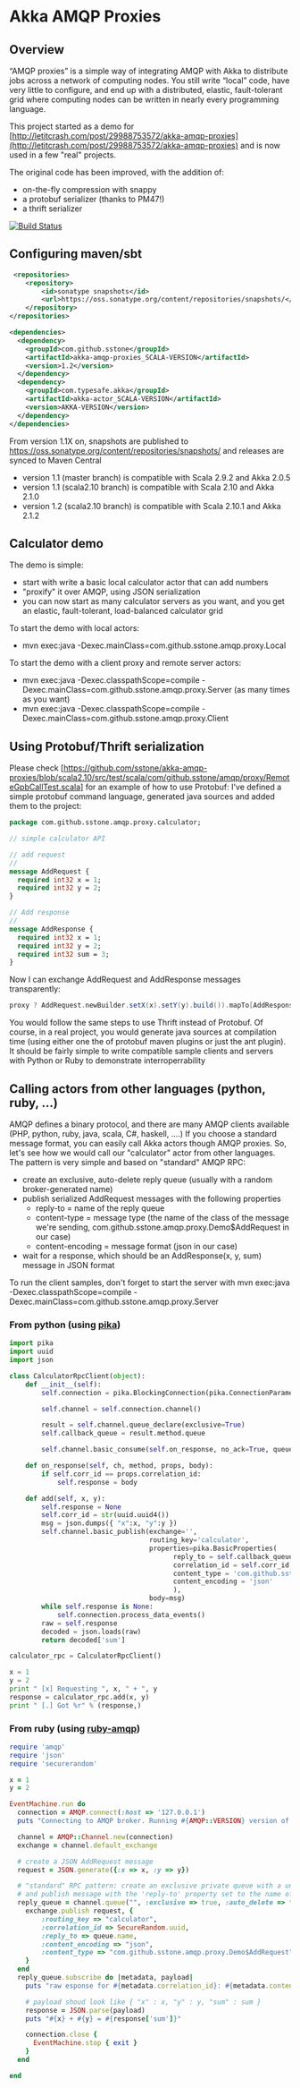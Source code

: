 # Akka AMQP Proxies

## Overview

“AMQP proxies” is a simple way of integrating AMQP with Akka to distribute jobs across a network of computing nodes.
You still write “local” code, have very little to configure, and end up with a distributed, elastic,
fault-tolerant grid where computing nodes can be written in nearly every programming language.

This project started as a demo for [http://letitcrash.com/post/29988753572/akka-amqp-proxies](http://letitcrash.com/post/29988753572/akka-amqp-proxies) and
is now used in a few "real" projects.

The original code has been improved, with the addition of:
* on-the-fly compression with snappy
* a protobuf serializer (thanks to PM47!)
* a thrift serializer

[![Build Status](https://travis-ci.org/sstone/akka-amqp-proxies.png)](https://travis-ci.org/sstone/akka-amqp-proxies)

## Configuring maven/sbt

```xml
 <repositories>
    <repository>
        <id>sonatype snapshots</id>
        <url>https://oss.sonatype.org/content/repositories/snapshots/</url>
    </repository>
</repositories>

<dependencies>
  <dependency>
    <groupId>com.github.sstone</groupId>
    <artifactId>akka-amqp-proxies_SCALA-VERSION</artifactId>
    <version>1.2</version>
  </dependency>
  <dependency>
    <groupId>com.typesafe.akka</groupId>
    <artifactId>akka-actor_SCALA-VERSION</artifactId>
    <version>AKKA-VERSION</version>
  </dependency>
</dependencies>
```

From version 1.1X on, snapshots are published to https://oss.sonatype.org/content/repositories/snapshots/ and releases
are synced to Maven Central

* version 1.1 (master branch) is compatible with Scala 2.9.2 and Akka 2.0.5
* version 1.1 (scala2.10 branch) is compatible with Scala 2.10 and Akka 2.1.0
* version 1.2 (scala2.10 branch) is compatible with Scala 2.10.1 and Akka 2.1.2

## Calculator demo

The demo is simple:

* start with write a basic local calculator actor that can add numbers
* "proxify" it over AMQP, using JSON serialization
* you can now start as many calculator servers as you want, and you get an elastic, fault-tolerant, load-balanced calculator grid

To start the demo with local actors:

* mvn exec:java -Dexec.mainClass=com.github.sstone.amqp.proxy.Local

To start the demo with a client proxy and remote server actors:

* mvn exec:java -Dexec.classpathScope=compile -Dexec.mainClass=com.github.sstone.amqp.proxy.Server (as many times as you want)
* mvn exec:java -Dexec.classpathScope=compile -Dexec.mainClass=com.github.sstone.amqp.proxy.Client

## Using Protobuf/Thrift serialization

Please check [https://github.com/sstone/akka-amqp-proxies/blob/scala2.10/src/test/scala/com/github.sstone/amqp/proxy/RemoteGpbCallTest.scala] for an example
of how to use Protobuf: I've defined a simple protobuf command language, generated java sources and added them to the project:

``` protobuf
package com.github.sstone.amqp.proxy.calculator;

// simple calculator API

// add request
//
message AddRequest {
  required int32 x = 1;
  required int32 y = 2;
}

// Add response
//
message AddResponse {
  required int32 x = 1;
  required int32 y = 2;
  required int32 sum = 3;
}
```

Now I can exchange AddRequest and AddResponse messages transparently:

```scala
proxy ? AddRequest.newBuilder.setX(x).setY(y).build()).mapTo[AddResponse]
```

You would follow the same steps to use Thrift instead of Protobuf.
Of course, in a real project, you would generate java sources at compilation time (using either one the of protobuf maven plugins or just the ant plugin).
It should be fairly simple to write compatible sample clients and servers with Python or Ruby to demonstrate interroperrability

## Calling actors from other languages (python, ruby, ...)

AMQP defines a binary protocol, and there are many AMQP clients available (PHP, python, ruby, java, scala, C#, haskell, ....)
If you choose a standard message format, you can easily call Akka actors though AMQP proxies. 
So, let's see how we would call our "calculator" actor from other languages. The pattern is very simple and based on "standard" AMQP RPC:
* create an exclusive, auto-delete reply queue (usually with a random broker-generated name)
* publish serialized AddRequest messages with the following properties
	* reply-to = name of the reply queue
	* content-type = message type (the name of the class of the message we're sending, com.github.sstone.amqp.proxy.Demo$AddRequest in our case)
	* content-encoding = message format (json in our case)
* wait for a response, which should be an AddResponse(x, y, sum) message in JSON format

To run the client samples, don't forget to start the server with mvn exec:java -Dexec.classpathScope=compile -Dexec.mainClass=com.github.sstone.amqp.proxy.Server

### From python (using [pika](https://github.com/pika/pika))

```python
import pika
import uuid
import json

class CalculatorRpcClient(object):
    def __init__(self):
        self.connection = pika.BlockingConnection(pika.ConnectionParameters(host='localhost'))

        self.channel = self.connection.channel()

        result = self.channel.queue_declare(exclusive=True)
        self.callback_queue = result.method.queue

        self.channel.basic_consume(self.on_response, no_ack=True, queue=self.callback_queue)

    def on_response(self, ch, method, props, body):
        if self.corr_id == props.correlation_id:
            self.response = body

    def add(self, x, y):
        self.response = None
        self.corr_id = str(uuid.uuid4())
        msg = json.dumps({ "x":x, "y":y })
        self.channel.basic_publish(exchange='',
                                   routing_key='calculator',
                                   properties=pika.BasicProperties(
                                         reply_to = self.callback_queue,
                                         correlation_id = self.corr_id,
										 content_type = 'com.github.sstone.amqp.proxy.Demo$AddRequest',
										 content_encoding = 'json'
                                         ),
                                   body=msg)
        while self.response is None:
            self.connection.process_data_events()
        raw = self.response
        decoded = json.loads(raw)
        return decoded['sum']

calculator_rpc = CalculatorRpcClient()

x = 1
y = 2
print " [x] Requesting ", x, " + ", y
response = calculator_rpc.add(x, y)
print " [.] Got %r" % (response,)
```

### From ruby (using [ruby-amqp](https://github.com/ruby-amqp/amqp))

```ruby
require 'amqp'
require 'json'
require 'securerandom'

x = 1
y = 2

EventMachine.run do
  connection = AMQP.connect(:host => '127.0.0.1')
  puts "Connecting to AMQP broker. Running #{AMQP::VERSION} version of the gem..."

  channel = AMQP::Channel.new(connection)
  exchange = channel.default_exchange

  # create a JSON AddRequest message
  request = JSON.generate({:x => x, :y => y})

  # "standard" RPC pattern: create an exclusive private queue with a unique, randomized, broker-generated name
  # and publish message with the 'reply-to' property set to the name of this reply queue
  reply_queue = channel.queue("", :exclusive => true, :auto_delete => true) do |queue|
    exchange.publish request, {
        :routing_key => "calculator",
        :correlation_id => SecureRandom.uuid,
        :reply_to => queue.name,
        :content_encoding => "json",
        :content_type => "com.github.sstone.amqp.proxy.Demo$AddRequest"
    }
  end
  reply_queue.subscribe do |metadata, payload|
    puts "raw esponse for #{metadata.correlation_id}: #{metadata.content_encoding} #{metadata.content_type} #{payload.inspect}"

    # payload shoud look like { "x" : x, "y" : y, "sum" : sum }
    response = JSON.parse(payload)
    puts "#{x} + #{y} = #{response['sum']}"

    connection.close {
      EventMachine.stop { exit }
    }
  end

end
```
